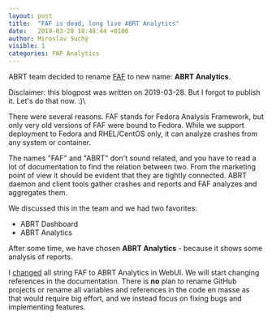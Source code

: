```yaml
---
layout: post
title:  "FAF is dead, long live ABRT Analytics"
date:   2019-03-28 18:48:44 +0100
author: Miroslav Suchý
visible: 1
categories: FAF Analytics
---
```

ABRT team decided to rename [FAF](https://github.com/abrt/faf/) to new name: **ABRT Analytics**.

Disclaimer: this blogpost was written on 2019-03-28. But I forgot to publish it. Let's do that now. :)\

There were several reasons. FAF stands for Fedora Analysis Framework, but only very old versions of FAF were bound to Fedora. While we support deployment to Fedora and RHEL/CentOS only, it can analyze crashes from any system or container.

The names "FAF" and "ABRT" don't sound related, and you have to read a lot of documentation to find the relation between two. From the marketing point of view it should be evident that they are tightly connected. ABRT daemon and client tools gather crashes and reports and FAF analyzes and aggregates them.

We discussed this in the team and we had two favorites:

  * ABRT Dashboard
  * ABRT Analytics

After some time, we have chosen **ABRT Analytics** - because it shows some analysis of reports.

I [changed](https://github.com/abrt/faf/pull/759) all string FAF to ABRT Analytics in WebUI. We will start changing references in the documentation. There is **no** plan to rename GitHub projects or rename all variables and references in the code en masse as that would require big effort, and we instead focus on fixing bugs and implementing features.
